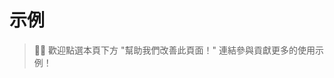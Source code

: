 # 示例

> 👏🏻 歡迎點選本頁下方 "幫助我們改善此頁面！" 連結參與貢獻更多的使用示例！


<!--
<details>
    <summary>標題</summary>
內容
</details>
-->
